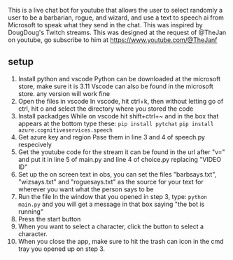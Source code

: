 This is a live chat bot for youtube that allows the user to select randomly a user to be a barbarian, rogue, and wizard, and use a text to speech ai from Microsoft to speak what they send in the chat. This was inspired by DougDoug's Twitch streams. This was designed at the request of @TheJan on youtube, go subscribe to him at https://www.youtube.com/@TheJanf

## setup

1. Install python and vscode 
    Python can be downloaded at the microsoft store, make sure it is 3.11
    Vscode can also be found in the microsoft store. any version will work fine
2. Open the files in vscode
    In vscode, hit ctrl+k, then without letting go of ctrl, hit o and select the directory where you stored the code
3. Install packadges
    While on vscode hit shift+ctrl+~ and in the box that appears at the bottom type these:
    `pip install pytchat`
    `pip install azure.cognitiveservices.speech`
4. Get azure key and region
    Pase them in line 3 and 4 of speech.py respecively
5. Get the youtube code for the stream 
    it can be found in the url after "v=" and put it in line 5 of main.py and line 4 of choice.py replacing "VIDEO ID"
6. Set up the on screen text
    in obs, you can set the files "barbsays.txt", "wizsays.txt" and "roguesays.txt" as the source for your text for wherever you want what the person says to be
7. Run the file
    In the window that you opened in step 3, type:
    `python main.py` and you will get a message in that box saying "the bot is running"
8. Press the start button 
9. When you want to select a character, click the button to select a character. 
10. When you close the app, make sure to hit the trash can icon in the cmd tray you opened up on step 3.
